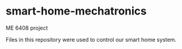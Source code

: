 # smart-home-mechatronics
ME 6408 project

Files in this repository were used to control our smart home system.
